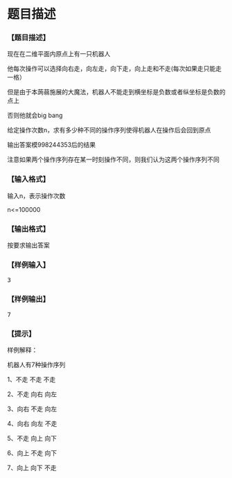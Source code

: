 # 题目描述


<h3>
【题目描述】
</h3>
<p>
现在在二维平面内原点上有一只机器人
</p>
<p>
他每次操作可以选择向右走，向左走，向下走，向上走和不走(每次如果走只能走一格）
</p>
<p>
但是由于本蒟蒻施展的大魔法，机器人不能走到横坐标是负数或者纵坐标是负数的点上
</p>
<p>
否则他就会big bang
</p>
<p>
给定操作次数n，求有多少种不同的操作序列使得机器人在操作后会回到原点
</p>
<p>
输出答案模998244353后的结果
</p>
<p>
注意如果两个操作序列存在某一时刻操作不同，则我们认为这两个操作序列不同
</p>
<h3>
【输入格式】
</h3>
<p>
输入n，表示操作次数
</p>
<p>
n&lt;=100000
</p>
<h3>
【输出格式】
</h3>
<p>
按要求输出答案
</p>
<h3>
【样例输入】
</h3>
<pre>3</pre>
<h3>
【样例输出】
</h3>
<pre>7</pre>
<h3>
【提示】
</h3>
<p>
样例解释：
</p>
<p>
机器人有7种操作序列
</p>
<p>
1、不走 不走 不走
</p>
<p>
2、不走 向右 向左
</p>
<p>
3、向右 不走 向左
</p>
<p>
4、向右 向左 不走
</p>
<p>
5、不走 向上 向下
</p>
<p>
6、向上 不走 向下
</p>
<p>
7、向上 向下 不走
</p>
